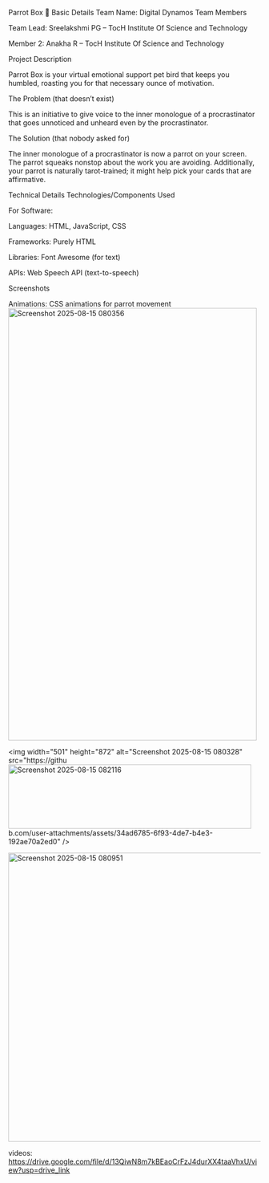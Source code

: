 Parrot Box 🎯
Basic Details
Team Name: Digital Dynamos
Team Members

Team Lead: Sreelakshmi PG – TocH Institute Of Science and Technology

Member 2: Anakha R – TocH Institute Of Science and Technology

Project Description

Parrot Box is your virtual emotional support pet bird that keeps you humbled, roasting you for that necessary ounce of motivation.

The Problem (that doesn’t exist)

This is an initiative to give voice to the inner monologue of a procrastinator that goes unnoticed and unheard even by the procrastinator.

The Solution (that nobody asked for)

The inner monologue of a procrastinator is now a parrot on your screen. The parrot squeaks nonstop about the work you are avoiding. Additionally, your parrot is naturally tarot-trained; it might help pick your cards that are affirmative.

Technical Details
Technologies/Components Used

For Software:

Languages: HTML, JavaScript, CSS

Frameworks: Purely HTML

Libraries: Font Awesome (for text)

APIs: Web Speech API (text-to-speech)

Screenshots

Animations: CSS animations for parrot movement<img width="496" height="862" alt="Screenshot 2025-08-15 080356" src="https://github.com/user-attachments/assets/5696dc6d-11c7-45f0-a95a-f02ad800397a" />


<img width="501" height="872" alt="Screenshot 2025-08-15 080328" src="https://githu<img width="485" height="128" alt="Screenshot 2025-08-15 082116" src="https://github.com/user-attachments/assets/f1522677-c6fb-4283-8e8b-ceac591baf13" />
b.com/user-attachments/assets/34ad6785-6f93-4de7-b4e3-192ae70a2ed0" />

<img width="507" height="576" alt="Screenshot 2025-08-15 080951" src="https://github.com/user-attachments/assets/0393c58f-bcb2-40f3-b539-c835e75d694e" />

videos:
https://drive.google.com/file/d/13QiwN8m7kBEaoCrFzJ4durXX4taaVhxU/view?usp=drive_link

